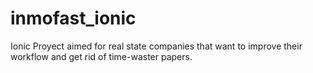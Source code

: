 # inmofast_ionic
Ionic Proyect aimed for real state companies that want to improve their workflow and get rid of time-waster papers.
